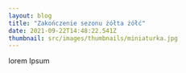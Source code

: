 ```yaml
---
layout: blog
title: "Zakończenie sezonu żółta żółć"
date: 2021-09-22T14:48:22.541Z
thumbnail: src/images/thumbnails/miniaturka.jpg
---
```

lorem Ipsum